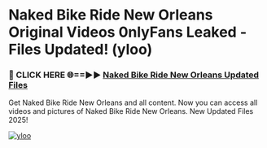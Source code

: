 # Naked Bike Ride New Orleans Original Videos 0nlyFans Leaked - Files Updated! (yloo)

<h3>🔴 CLICK HERE 🌐==►► <a href="https://tinyurl.com/up5wt9bj" rel="nofollow">Naked Bike Ride New Orleans Updated Files</a></h3>

Get Naked Bike Ride New Orleans and all content. Now you can access all videos and pictures of Naked Bike Ride New Orleans. New Updated Files 2025!

[![yloo](https://i.imgur.com/ABiUzMV.gif)](https://tinyurl.com/up5wt9bj)
